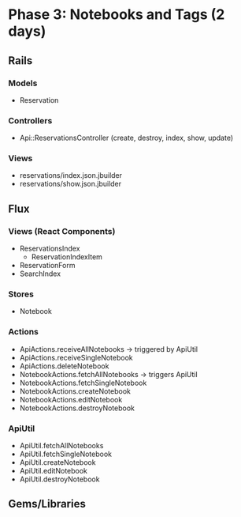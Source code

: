 # Phase 3: Notebooks and Tags (2 days)

## Rails
### Models
* Reservation

### Controllers
* Api::ReservationsController (create, destroy, index, show, update)

### Views
* reservations/index.json.jbuilder
* reservations/show.json.jbuilder

## Flux
### Views (React Components)
* ReservationsIndex
  - ReservationIndexItem
* ReservationForm
* SearchIndex

### Stores
* Notebook

### Actions
* ApiActions.receiveAllNotebooks -> triggered by ApiUtil
* ApiActions.receiveSingleNotebook
* ApiActions.deleteNotebook
* NotebookActions.fetchAllNotebooks -> triggers ApiUtil
* NotebookActions.fetchSingleNotebook
* NotebookActions.createNotebook
* NotebookActions.editNotebook
* NotebookActions.destroyNotebook

### ApiUtil
* ApiUtil.fetchAllNotebooks
* ApiUtil.fetchSingleNotebook
* ApiUtil.createNotebook
* ApiUtil.editNotebook
* ApiUtil.destroyNotebook

## Gems/Libraries
